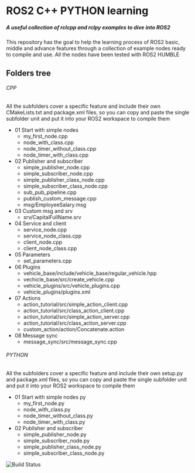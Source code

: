 # ROS2 C++ PYTHON learning
##### _A useful collection of rclcpp and rclpy examples to dive into ROS2_
This repository has the goal to help the learning process of ROS2 basic, middle and advance features through a collection of example nodes ready to compile and use.
All the nodes have been tested with ROS2 HUMBLE
## Folders tree

###### CPP
All the subfolders cover a specific feature and include their own CMakeLists.txt and package.xml files, so you can copy and paste the single subfolder unit and put it into your ROS2 workspace to compile them

* 01 Start with simple nodes
    * my_first_node.cpp
    * node_with_class.cpp
    * node_timer_without_class.cpp
    * node_timer_with_class.cpp
* 02 Publisher and subscriber
    * simple_publisher_node.cpp
    * simple_subscriber_node.cpp
    * simple_publisher_class_node.cpp
    * simple_subscriber_class_node.cpp
    * sub_pub_pipeline.cpp
    * publish_custom_message.cpp
    * msg/EmployeeSalary.msg
* 03 Custom msg and srv
    * srv/CapitalFullName.srv
* 04 Service and client
    * service_node.cpp
    * service_node_class.cpp
    * client_node.cpp
    * client_node_class.cpp
* 05 Parameters
    * set_parameters.cpp
* 06 Plugins
    * vehicle_base/include/vehicle_base/regular_vehicle.hpp
    * vechicle_base/src/create_vehicle.cpp
    * vehicle_plugins/src/vehicle_plugins.cpp
    * vehicle_plugins/plugins.xml
* 07 Actions
    * action_tutorial/src/simple_action_client.cpp
    * action_tutorial/src/class_action_client.cpp
    * action_tutorial/src/simple_action_server.cpp
    * action_tutorial/src/class_action_server.cpp
    * custom_action/action/Concatenate.action
* 08 Message sync
    * message_sync/src/message_sync.cpp

###### PYTHON
All the subfolders cover a specific feature and include their own setup.py and package.xml files, so you can copy and paste the single subfolder unit and put it into your ROS2 workspace to compile them

* 01 Start with simple nodes py
    * my_first_node.py
    * node_with_class.py
    * node_timer_without_class.py
    * node_timer_with_class.py
* 02 Publisher and subscriber
    * simple_publisher_node.py
    * simple_subscriber_node.py
    * simple_publisher_class_node.py
    * simple_subscriber_class_node.py

![Build Status](https://travis-ci.org/joemccann/dillinger.svg?branch=master)

